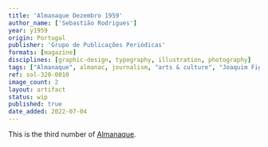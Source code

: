 ```yaml
---
title: 'Almanaque Dezembro 1959'
author_name: ['Sebastião Rodrigues']
year: y1959
origin: Portugal
publisher: 'Grupo de Publicações Periódicas'
formats: [magazine]
disciplines: [graphic-design, typography, illustration, photography]
tags: ["Almanaque", almanac, journalism, "arts & culture", "Joaquim Figueiredo Magalhães"]
ref: sol-320-0010
image_count: 2
layout: artifact
status: wip
published: true
date_added: 2022-07-04
---
```

<p>This is the third number of <a class="text cat-link publisher" href="/tags/almanaque/">Almanaque</a>.</p>
